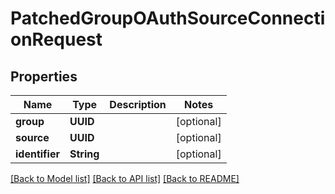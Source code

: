 # PatchedGroupOAuthSourceConnectionRequest

## Properties
Name | Type | Description | Notes
------------ | ------------- | ------------- | -------------
**group** | **UUID** |  | [optional] 
**source** | **UUID** |  | [optional] 
**identifier** | **String** |  | [optional] 

[[Back to Model list]](../README.md#documentation-for-models) [[Back to API list]](../README.md#documentation-for-api-endpoints) [[Back to README]](../README.md)


